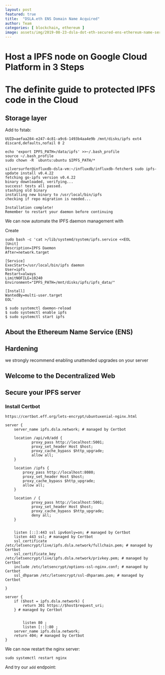 ```yaml
---
layout: post
featured: true
title:  "DSLA.eth ENS Domain Name Acquired"
author: Team
categories: [ blockchain, ethereum ]
image: assets/img/2019-08-23-dsla-dot-eth-secured-ens-ethereum-name-service.jpg
---
```


# Host a IPFS node on Google Cloud Platform in 3 Steps
# The definite guide to protected IPFS code in the Cloud

## Storage layer


Add to fstab:
```
UUID=aefaa284-e247-4c81-a9c6-1493b4aa4e9b /mnt/disks/ipfs ext4 discard,defaults,nofail 0 2
```

```
echo 'export IPFS_PATH=/data/ipfs' >>~/.bash_profile
source ~/.bash_profile
sudo chown -R  ubuntu:ubuntu $IPFS_PATH/*
```

```
silversurfer@influxdb-dsla-vm:~/influxdb/influxdb-fetcher$ sudo ipfs-update install v0.4.22
fetching go-ipfs version v0.4.22
binary downloaded, verifying...
success! tests all passed.
stashing old binary
installing new binary to /usr/local/bin/ipfs
checking if repo migration is needed...

Installation complete!
Remember to restart your daemon before continuing
```

We can now automate the IPFS daemon management with 

Create 
```
sudo bash -c 'cat >/lib/systemd/system/ipfs.service <<EOL
[Unit]
Description=IPFS Daemon
After=network.target

[Service]
ExecStart=/usr/local/bin/ipfs daemon
User=ipfs
Restart=always
LimitNOFILE=10240
Environment="IPFS_PATH=/mnt/disks/ipfs/ipfs_data/"

[Install]
WantedBy=multi-user.target
EOL'
```
```
$ sudo systemctl daemon-reload
$ sudo systemctl enable ipfs
$ sudo systemctl start ipfs
```

## About the Ethereum Name Service (ENS)


## Hardening

we strongly recommend enabling unattended upgrades on your server

## Welcome to the Decentralized Web


## Secure your IPFS server

### Install Certbot

`https://certbot.eff.org/lets-encrypt/ubuntuxenial-nginx.html`


```
server {
    server_name ipfs.dsla.network; # managed by Certbot

    location /api/v0/add {
            proxy_pass http://localhost:5001;
            proxy_set_header Host $host;
            proxy_cache_bypass $http_upgrade;
            allow all;
    }

    location /ipfs {
        proxy_pass http://localhost:8080;
        proxy_set_header Host $host;
        proxy_cache_bypass $http_upgrade;
        allow all;
    }

    location / {
            proxy_pass http://localhost:5001;
            proxy_set_header Host $host;
            proxy_cache_bypass $http_upgrade;
            deny all;
    }


    listen [::]:443 ssl ipv6only=on; # managed by Certbot
    listen 443 ssl; # managed by Certbot
    ssl_certificate /etc/letsencrypt/live/ipfs.dsla.network/fullchain.pem; # managed by Certbot
    ssl_certificate_key /etc/letsencrypt/live/ipfs.dsla.network/privkey.pem; # managed by Certbot
    include /etc/letsencrypt/options-ssl-nginx.conf; # managed by Certbot
    ssl_dhparam /etc/letsencrypt/ssl-dhparams.pem; # managed by Certbot

}

server {
    if ($host = ipfs.dsla.network) {
        return 301 https://$host$request_uri;
    } # managed by Certbot


        listen 80 ;
        listen [::]:80 ;
    server_name ipfs.dsla.network;
    return 404; # managed by Certbot
}
```

We can now restart the nginx server:
```
sudo systemctl restart nginx
```

And try our `add` endpoint:

